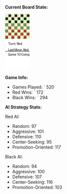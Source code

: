 
**Current Board State:**  
<!-- START_GIF -->
![Checkers Game](./checkers_game.gif)
<!-- END_GIF -->

**Game Info:**  
- Games Played: `<!-- GAMES_PLAYED --> 520
- Red Wins: `<!-- RED_WINS --> 172
- Black Wins: `<!-- BLACK_WINS --> 294

<!-- AI_STATS -->
**AI Strategy Stats:**

Red AI:
- Random: 97
- Aggressive: 101
- Defensive: 110
- Center-Seeking: 95
- Promotion-Oriented: 117

Black AI:
- Random: 94
- Aggressive: 100
- Defensive: 107
- Center-Seeking: 116
- Promotion-Oriented: 103
